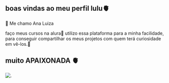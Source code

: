 ## boas vindas ao meu perfil lulu🫀

💌 Me chamo Ana Luiza

faço meus cursos na alura🏫
utilizo essa plataforma para a minha facilidade, para conseguir compartilhar os meus projetos com quem terá curiosidade em vê-los.📘

## muito APAIXONADA 🫀
![.](https://media1.tenor.com/m/xvJ4Fmx0kzcAAAAC/peach-cat-forehead-kiss.gif)

